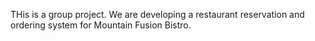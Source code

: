 THis is a group project. We are developing a restaurant reservation and ordering system for Mountain Fusion Bistro.
